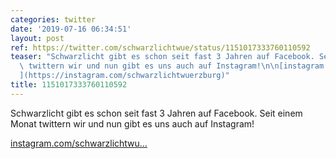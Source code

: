 ```yaml
---
categories: twitter
date: '2019-07-16 06:34:51'
layout: post
ref: https://twitter.com/schwarzlichtwue/status/1151017333760110592
teaser: "Schwarzlicht gibt es schon seit fast 3 Jahren auf Facebook. Seit einem Monat\
  \ twittern wir und nun gibt es uns auch auf Instagram!\n\n[instagram.com/schwarzlichtwu\u2026\
  ](https://instagram.com/schwarzlichtwuerzburg)"
title: 1151017333760110592
---
```

Schwarzlicht gibt es schon seit fast 3 Jahren auf Facebook. Seit einem Monat twittern wir und nun gibt es uns auch auf Instagram!

[instagram.com/schwarzlichtwu…](https://instagram.com/schwarzlichtwuerzburg)